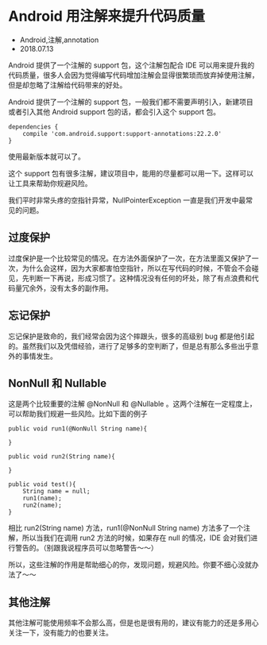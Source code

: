 # Android 用注解来提升代码质量
- Android,注解,annotation
- 2018.07.13

Android 提供了一个注解的 support 包，这个注解包配合 IDE 可以用来提升我的代码质量，很多人会因为觉得编写代码增加注解会显得很繁琐而放弃掉使用注解，但是却忽略了注解给代码带来的好处。

Android 提供了一个注解的 support 包，一般我们都不需要声明引入，新建项目或者引入其他 Android support 包的话，都会引入这个 support 包。

	dependencies {
    	compile 'com.android.support:support-annotations:22.2.0'
	}

使用最新版本就可以了。

这个 support 包有很多注解，建议项目中，能用的尽量都可以用一下。这样可以让工具来帮助你规避风险。

我们平时非常头疼的空指针异常，NullPointerException 一直是我们开发中最常见的问题。

## 过度保护

过度保护是一个比较常见的情况。在方法外面保护了一次，在方法里面又保护了一次，为什么会这样，因为大家都害怕空指针，所以在写代码的时候，不管会不会碰见，先判断一下再说，形成习惯了。这种情况没有任何的坏处，除了有点浪费和代码量冗余外，没有太多的副作用。

## 忘记保护

忘记保护是致命的，我们经常会因为这个摔跟头，很多的高级别 bug 都是他引起的。虽然我们以及凭借经验，进行了足够多的空判断了，但是总有那么多些出乎意外的事情发生。


## NonNull 和 Nullable

这是两个比较重要的注解 @NonNull 和 @Nullable 。这两个注解在一定程度上，可以帮助我们规避一些风险。比如下面的例子

	public void run1(@NonNull String name){

	}

	public void run2(String name){

	}

	public void test(){
		String name = null;
		run1(name);
		run2(name);
	}


相比 run2(String name) 方法，run1(@NonNull String name) 方法多了一个注解，所以当我们在调用 run2 方法的时候，如果存在 null 的情况，IDE 会对我们进行警告的。（别跟我说程序员可以忽略警告～～）

所以，这些注解的作用是帮助细心的你，发现问题，规避风险。你要不细心没就办法了～～

## 其他注解

其他注解可能使用频率不会那么高，但是也是很有用的，建议有能力的还是多用心关注一下，没有能力的也要关注。
